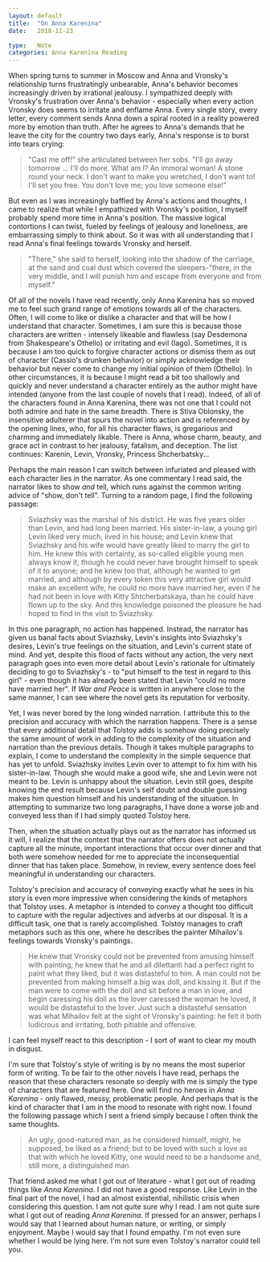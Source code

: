```yaml
---
layout: default
title:  "On Anna Karenina"
date:   2018-11-23

type:   Note
categories: Anna Karenina Reading
---
```


When spring turns to summer in Moscow and Anna and Vronsky's relationship turns frustratingly unbearable, Anna's behavior becomes increasingly driven by irrational jealousy. I sympathized deeply with Vronsky's frustration over Anna's behavior - especially when every action Vronsky does seems to irritate and enflame Anna. Every single story, every letter, every comment sends Anna down a spiral rooted in a reality powered more by emotion than truth. After he agrees to Anna's demands that he leave the city for the country two days early, Anna's response is to burst into tears crying:

> "Cast me off!" she articulated between her sobs. "I'll go away tomorrow ... I'll do more. What am I? An immoral woman! A stone round your neck. I don't want to make you wretched, I don't want to! I'll set you free. You don't love me; you love someone else!"

But even as I was increasingly baffled by Anna's actions and thoughts, I came to realize that while I empathized with Vronsky's position, I myself probably spend more time in Anna's position. The massive logical contortions I can twist, fueled by feelings of jealousy and loneliness, are embarrassing simply to think about. So it was with all understanding that I read Anna's final feelings towards Vronsky and herself.

> "There," she said to herself, looking into the shadow of the carriage, at the sand and coal dust which covered the sleepers-"there, in the very middle, and I will punish him and escape from everyone and from myself." 

Of all of the novels I have read recently, only Anna Karenina has so moved me to feel such grand range of emotions towards all of the characters. Often, I will come to like or dislike a character and that will be how I understand that character. Sometimes, I am sure this is because those characters are written - intensely likeable and flawless (say Desdemona from Shakespeare's Othello) or irritating and evil (Iago). Sometimes, it is because I am too quick to forgive character actions or dismiss them as out of character (Cassio's drunken behavior) or simply acknowledge their behavior but never come to change my initial opinion of them (Othello). In other circumstances, it is because I might read a bit too shallowly and quickly and never understand a character entirely as the author might have intended (anyone from the last couple of novels that I read). Indeed, of all of the characters found in Anna Karenina, there was not one that I could not both admire and hate in the same breadth. There is Stiva Oblonsky, the insensitive adulterer that spurs the novel into action and is referenced by the opening lines, who, for all his character flaws, is gregarious and charming and immediately likable. There is Anna, whose charm, beauty, and grace act in contrast to her jealousy, fatalism, and deception. The list continues: Karenin, Levin, Vronsky, Princess Shcherbatsky... 

Perhaps the main reason I can switch between infuriated and pleased with each character lies in the narrator. As one commentary I read said, the narrator likes to show _and_ tell, which runs against the common writing advice of "show, don't tell". Turning to a random page, I find the following passage:

> Sviazhsky was the marshal of his district. He was five years older than Levin, and had long been married. His sister-in-law, a young girl Levin liked very much, lived in his house; and Levin knew that Sviazhsky and his wife would have greatly liked to marry the girl to him. He knew this with certainty, as so-called eligible young men always know it, though he could never have brought himself to speak of it to anyone; and he knew too that, although he wanted to get married, and although by every token this very attractive girl would make an excellent wife, he could no more have married her, even if he had not been in love with Kitty Shtcherbatskaya, than he could have flown up to the sky. And this knowledge poisoned the pleasure he had hoped to find in the visit to Sviazhsky. 

In this one paragraph, no action has happened. Instead, the narrator has given us banal facts about Sviazhsky, Levin's insights into Sviazhsky's desires, Levin's true feelings on the situation, and Levin's current state of mind. And yet, despite this flood of facts without any action, the very next paragraph goes into even more detail about Levin's rationale for ultimately deciding to go to Sviazhsky's - to "put himself to the test in regard to this girl" - even though it has already been stated that Levin "could no more have married her". If _War and Peace_ is written in anywhere close to the same manner, I can see where the novel gets its reputation for verbosity. 

Yet, I was never bored by the long winded narration. I attribute this to the precision and accuracy with which the narration happens. There is a sense that every additional detail that Tolstoy adds is somehow doing precisely the same amount of work in adding to the complexity of the situation and narration than the previous details. Though it takes multiple paragraphs to explain, I come to understand the complexity in the simple sequence that has yet to unfold. Sviazhsky invites Levin over to attempt to fix him with his sister-in-law. Though she would make a good wife, she and Levin were not meant to be. Levin is unhappy about the situation. Levin still goes, despite knowing the end result because Levin's self doubt and double guessing makes him question himself and his understanding of the situation. In attempting to summarize two long paragraphs, I have done a worse job and conveyed less than if I had simply quoted Tolstoy here. 

Then, when the situation actually plays out as the narrator has informed us it will, I realize that the context that the narrator offers does not actually capture all the minute, important interactions that occur over dinner and that both were somehow needed for me to appreciate the inconsequential dinner that has taken place. Somehow, in review, every sentence does feel meaningful in understanding our characters. 

Tolstoy's precision and accuracy of conveying exactly what he sees in his story is even more impressive when considering the kinds of metaphors that Tolstoy uses. A metaphor is intended to convey a thought too difficult to capture with the regular adjectives and adverbs at our disposal. It is a difficult task, one that is rarely accomplished. Tolstoy manages to craft metaphors such as this one, where he describes the painter Mihailov's feelings towards Vronsky's paintings. 

> He knew that Vronsky could not be prevented from amusing himself with painting; he knew that he and all dilettanti had a perfect right to paint what they liked, but it was distasteful to him. A man could not be prevented from making himself a big wax doll, and kissing it. But if the man were to come with the doll and sit before a man in love, and begin caressing his doll as the lover caressed the woman he loved, it would be distasteful to the lover. Just such a distasteful sensation was what Mihailov felt at the sight of Vronsky's painting: he felt it both ludicrous and irritating, both pitiable and offensive. 

I can feel myself react to this description - I sort of want to clear my mouth in disgust. 

I'm sure that Tolstoy's style of writing is by no means the most superior form of writing. To be fair to the other novels I have read, perhaps the reason that these characters resonate so deeply with me is simply the type of characters that are featured here. One will find no heroes in _Anna Karenina_ - only flawed, messy, problematic people. And perhaps that is the kind of character that I am in the mood to resonate with right now. I found the following passage which I sent a friend simply because I often think the same thoughts.

> An ugly, good-natured man, as he considered himself, might, he supposed, be liked as a friend; but to be loved with such a love as that with which he loved Kitty, one would need to be a handsome and, still more, a distinguished man.

That friend asked me what I got out of literature - what I got out of reading things like _Anna Karenina_. I did not have a good response. Like Levin in the final part of the novel, I had an almost existential, nihilistic crisis when considering this question. I am not quite sure why I read. I am not quite sure what I got out of reading _Anna Karenina_. If pressed for an answer, perhaps I would say that I learned about human nature, or writing, or simply enjoyment. Maybe I would say that I found empathy. I'm not even sure whether I would be lying here. I'm not sure even Tolstoy's narrator could tell you. 

